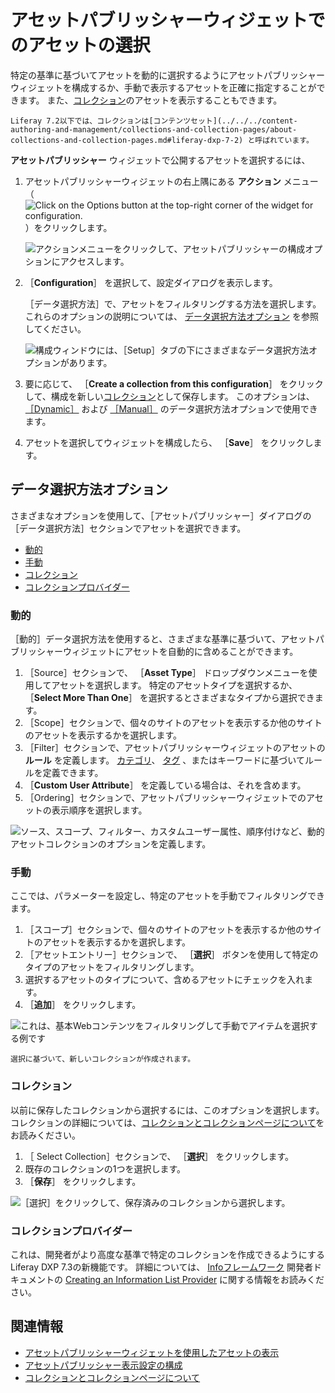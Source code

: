 # アセットパブリッシャーウィジェットでのアセットの選択

特定の基準に基づいてアセットを動的に選択するようにアセットパブリッシャーウィジェットを構成するか、手動で表示するアセットを正確に指定することができます。 また、[コレクション](../../../content-authoring-and-management/collections-and-collection-pages/about-collections-and-collection-pages.md)のアセットを表示することもできます。

```{note}
Liferay 7.2以下では、コレクションは[コンテンツセット](../../../content-authoring-and-management/collections-and-collection-pages/about-collections-and-collection-pages.md#liferay-dxp-7-2) と呼ばれています。
```

**アセットパブリッシャー** ウィジェットで公開するアセットを選択するには、

1. アセットパブリッシャーウィジェットの右上隅にある **アクション** メニュー（![Click on the Options button at the top-right corner of the widget for configuration.](../../../images/icon-options.png)）をクリックします。

    ![アクションメニューをクリックして、アセットパブリッシャーの構成オプションにアクセスします。](./selecting-assets-in-the-asset-publisher-widget/images/01.png)

1. ［**Configuration**］ を選択して、設定ダイアログを表示します。

    ［データ選択方法］で、アセットをフィルタリングする方法を選択します。 これらのオプションの説明については、 [データ選択方法オプション](#asset-selection-options) を参照してください。

    ![構成ウィンドウには、［Setup］タブの下にさまざまなデータ選択方法オプションがあります。](selecting-assets-in-the-asset-publisher-widget/images/02.png)

1. 要に応じて、 ［**Create a collection from this configuration**］ をクリックして、構成を新しい[コレクション](../../../content-authoring-and-management/collections-and-collection-pages/about-collections-and-collection-pages.md)として保存します。  このオプションは、 [［Dynamic］](#dynamic) および [［Manual］](#manual) のデータ選択方法オプションで使用できます。

1. アセットを選択してウィジェットを構成したら、 ［**Save**］ をクリックします。

<a name="asset-selection-options" />

## データ選択方法オプション

さまざまなオプションを使用して、［アセットパブリッシャー］ダイアログの［データ選択方法］セクションでアセットを選択できます。

- [動的](#dynamic)
- [手動](#manual)
- [コレクション](#collection)
- [コレクションプロバイダー](#collection-provider)

<a name="dynamic" />

### 動的

［動的］データ選択方法を使用すると、さまざまな基準に基づいて、アセットパブリッシャーウィジェットにアセットを自動的に含めることができます。

  1. ［Source］セクションで、 ［**Asset Type**］ ドロップダウンメニューを使用してアセットを選択します。 特定のアセットタイプを選択するか、 ［**Select More Than One**］ を選択するとさまざまなタイプから選択できます。
  1. ［Scope］セクションで、個々のサイトのアセットを表示するか他のサイトのアセットを表示するかを選択します。
  1. ［Filter］セクションで、アセットパブリッシャーウィジェットのアセットの **ルール** を定義します。 [カテゴリ](../../../content-authoring-and-management/tags-and-categories/defining-categories-and-vocabularies-for-content.md)、 [タグ](../../../content-authoring-and-management/tags-and-categories/tagging-content-and-managing-tags) 、またはキーワードに基づいてルールを定義できます。
  1. ［**Custom User Attribute**］ を定義している場合は、それを含めます。
  1. ［Ordering］セクションで、アセットパブリッシャーウィジェットでのアセットの表示順序を選択します。

 ![ソース、スコープ、フィルター、カスタムユーザー属性、順序付けなど、動的アセットコレクションのオプションを定義します。](selecting-assets-in-the-asset-publisher-widget/images/05.png)

<a name="manual" />

### 手動

ここでは、パラメーターを設定し、特定のアセットを手動でフィルタリングできます。

 1. ［スコープ］セクションで、個々のサイトのアセットを表示するか他のサイトのアセットを表示するかを選択します。
 1. ［アセットエントリー］セクションで、 ［**選択**］ ボタンを使用して特定のタイプのアセットをフィルタリングします。
 1. 選択するアセットのタイプについて、含めるアセットにチェックを入れます。
 1. ［**追加**］ をクリックします。

 ![これは、基本Webコンテンツをフィルタリングして手動でアイテムを選択する例です](selecting-assets-in-the-asset-publisher-widget/images/03.png)

 ```{note}
 選択に基づいて、新しいコレクションが作成されます。
 ```

<a name="collection" />

### コレクション

以前に保存したコレクションから選択するには、このオプションを選択します。 コレクションの詳細については、[コレクションとコレクションページについて](../../../content-authoring-and-management/collections-and-collection-pages/about-collections-and-collection-pages.md)をお読みください。

 1. ［ Select Collection］セクションで、 ［**選択**］ をクリックします。
 1. 既存のコレクションの1つを選択します。
 1. ［**保存**］ をクリックします。

 ![［選択］をクリックして、保存済みのコレクションから選択します。](selecting-assets-in-the-asset-publisher-widget/images/04.png)

<a name="collection-provider" />

### コレクションプロバイダー

これは、開発者がより高度な基準で特定のコレクションを作成できるようにするLiferay DXP 7.3の新機能です。 詳細については、 [Infoフレームワーク](https://help.liferay.com/hc/ja/articles/360029067251-Introduction-to-The-Info-Framework) 開発者ドキュメントの [Creating an Information List Provider](https://help.liferay.com/hc/ja/articles/360029067271-Creating-an-Information-List-Provider) に関する情報をお読みください。

<a name="related-information" />

## 関連情報

- [アセットパブリッシャーウィジェットを使用したアセットの表示](./displaying-assets-using-the-asset-publisher-widget.md)
- [アセットパブリッシャー表示設定の構成](./configuring-asset-publisher-display-settings.md)
- [コレクションとコレクションページについて](../../../content-authoring-and-management/collections-and-collection-pages/about-collections-and-collection-pages.md)

